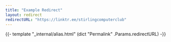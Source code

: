 ```yaml
---
title: "Example Redirect"
layout: redirect
redirectURL: "https://linktr.ee/stirlingcomputerclub"
---
```


{{- template "_internal/alias.html" (dict "Permalink" .Params.redirectURL) -}}
